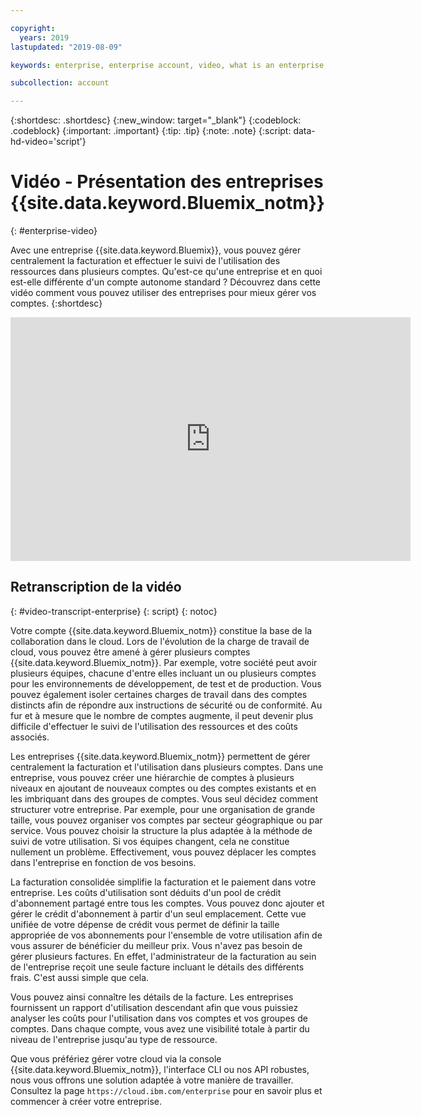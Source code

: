 ```yaml
---

copyright:
  years: 2019
lastupdated: "2019-08-09"

keywords: enterprise, enterprise account, video, what is an enterprise, introduction, intro

subcollection: account

---
```


{:shortdesc: .shortdesc}
{:new_window: target="_blank"}
{:codeblock: .codeblock}
{:important: .important}
{:tip: .tip}
{:note: .note}
{:script: data-hd-video='script'}

# Vidéo - Présentation des entreprises {{site.data.keyword.Bluemix_notm}}
{: #enterprise-video}

Avec une entreprise {{site.data.keyword.Bluemix}}, vous pouvez gérer centralement la facturation et effectuer le suivi de l'utilisation des ressources dans plusieurs comptes. Qu'est-ce qu'une entreprise et en quoi est-elle différente d'un compte autonome standard ? Découvrez dans cette vidéo comment vous pouvez utiliser des entreprises pour mieux gérer vos comptes.
{:shortdesc}

<div class="embed-responsive embed-responsive-16by9" data-hd-video="video">
  <iframe class="embed-responsive-item" id="youtubeplayer" title="Présentation des entreprises IBM Cloud" type="text/html" width="640" height="390" src="https://www.youtube.com/embed/3-LEmMamaxA" frameborder="0" webkitallowfullscreen mozallowfullscreen allowfullscreen> </iframe>
</div>

## Retranscription de la vidéo
{: #video-transcript-enterprise}
{: script}
{: notoc}

Votre compte {{site.data.keyword.Bluemix_notm}} constitue la base de la collaboration dans le cloud. Lors de l'évolution de la charge de travail de cloud, vous pouvez être amené à gérer plusieurs comptes {{site.data.keyword.Bluemix_notm}}. Par exemple, votre société peut avoir plusieurs équipes, chacune d'entre elles incluant un ou plusieurs comptes pour les environnements de développement, de test et de production. Vous pouvez également isoler certaines charges de travail dans des comptes distincts afin de répondre aux instructions de sécurité ou de conformité. Au fur et à mesure que le nombre de comptes augmente, il peut devenir plus difficile d'effectuer le suivi de l'utilisation des ressources et des coûts associés.

Les entreprises {{site.data.keyword.Bluemix_notm}} permettent de gérer centralement la facturation et l'utilisation dans plusieurs comptes. Dans une entreprise, vous pouvez créer une hiérarchie de comptes à plusieurs niveaux en ajoutant de nouveaux comptes ou des comptes existants et en les imbriquant dans des groupes de comptes. Vous seul décidez comment structurer votre entreprise. Par exemple, pour une organisation de grande taille, vous pouvez organiser vos comptes par secteur géographique ou par service. Vous pouvez choisir la structure la plus adaptée à la méthode de suivi de votre utilisation. Si vos équipes changent, cela ne constitue nullement un problème. Effectivement, vous pouvez déplacer les comptes dans l'entreprise en fonction de vos besoins.

La facturation consolidée simplifie la facturation et le paiement dans votre entreprise. Les coûts d'utilisation sont déduits d'un pool de crédit d'abonnement partagé entre tous les comptes. Vous pouvez donc ajouter et gérer le crédit d'abonnement à partir d'un seul emplacement. Cette vue unifiée de votre dépense de crédit vous permet de définir la taille appropriée de vos abonnements pour l'ensemble de votre utilisation afin de vous assurer de bénéficier du meilleur prix. Vous n'avez pas besoin de gérer plusieurs factures. En effet, l'administrateur de la facturation au sein de l'entreprise reçoit une seule facture incluant le détails des différents frais. C'est aussi simple que cela.

Vous pouvez ainsi connaître les détails de la facture. Les entreprises fournissent un rapport d'utilisation descendant afin que vous puissiez analyser les coûts pour l'utilisation dans vos comptes et vos groupes de comptes. Dans chaque compte, vous avez une visibilité totale à partir du niveau de l'entreprise jusqu'au type de ressource.

Que vous préfériez gérer votre cloud via la console {{site.data.keyword.Bluemix_notm}}, l'interface CLI ou nos API robustes, nous vous offrons une solution adaptée à votre manière de travailler. Consultez la page `https://cloud.ibm.com/enterprise` pour en savoir plus et commencer à créer votre entreprise.
